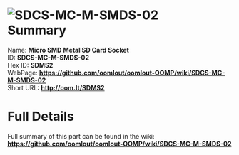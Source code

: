 
![SDCS-MC-M-SMDS-02](https://github.com/oomlout/oomlout-OOMP/blob/master/parts/SDCS-MC-M-SMDS-02/SDCS-MC-M-SMDS-02_420.jpg)   
Summary
=================
  
Name: __Micro SMD Metal SD Card Socket__    
ID: __SDCS-MC-M-SMDS-02__   
Hex ID: __SDMS2__   
WebPage: __https://github.com/oomlout/oomlout-OOMP/wiki/SDCS-MC-M-SMDS-02__   
Short URL: __http://oom.lt/SDMS2__   

Full Details
==========================
Full summary of this part can be found in the wiki:   
__https://github.com/oomlout/oomlout-OOMP/wiki/SDCS-MC-M-SMDS-02__    

